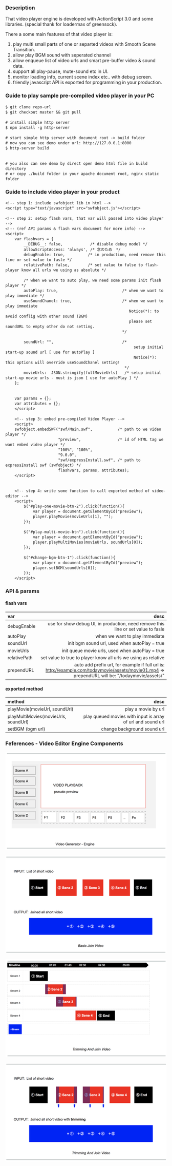 ### Description

That video player engine is developed with ActionScript 3.0 and some libraries.
(special thank for loadermax of greensock).

There a some main features of that video player is:

1. play multi small parts of one or separted videos with Smooth Scene Transition.
2. allow play BGM sound with seperated channel
3. allow enqueue list of video urls and smart pre-buffer video & sound data.
4. support all play-pause, mute-sound etc in UI.
5. monitor loading info, current scene index etc.. with debug screen.
6. friendly javascript API is exported for programming in your production.  


### Guide to play sample pre-compiled video player in your PC

```
$ git clone repo-url
$ git checkout master && git pull

# install simple http server
$ npm install -g http-server 

# start simple http server with document root -> build folder
# now you can see demo under url: http://127.0.0.1:8000
$ http-server build 


# you also can see demo by direct open demo html file in build directory
# or copy ./build folder in your apache document root, nginx static folder 
```

### Guide to include video player in your product

```
<!-- step 1: include swfobject lib in html -->
<script type="text/javascript" src="swfobject.js"></script>

<!-- step 2: setup flash vars, that var will passed into video player -->
<!-- (ref API params & flash vars document for more info) -->
<script>
    var flashvars = {
        __DEBUG__: false,            /* disable debug model */
        allowScriptAccess: 'always', /* 念のため　*/
        debugEnable: true,          /* in production, need remove this line or set value to fasle */
        relativePath: false,        /* set value to false to flash-player know all urls we using as absolute */
        
        /* when we want to auto play, we need some params init flash player */
        autoPlay: true,                            /* when we want to play immediate */
        useSoundChanel: true,                      /* when we want to play immediate 
                                                      Notice(*): to avoid conflig with other sound (BGM)
                                                      please set soundURL to empty other do not setting.
                                                   */
                                                   
        soundUrl: "",                              /* 
                                                        setup initial start-up sound url [ use for autoPlay ] 
                                                        Notice(*): this options will override useSoundChanel setting! 
                                                    */
        movieUrls:  JSON.stringify(fullMovieUrls)   /* setup initial start-up movie urls - must is json [ use for autoPlay ] */ 
    };
    
    
    var params = {};
    var attributes = {};
    </script>

    <!-- step 3: embed pre-compiled Video Player -->
    <script>
    swfobject.embedSWF("swf/Main.swf",           /* path to we video player */
                       "preview",                /* id of HTML tag we want embed video player */ 
                       "100%", "100%", 
                       "9.0.0", 
                       "swf/expressInstall.swf", /* path to expressInstall swf (swfobject) */
                       flashvars, params, attributes);
    </script>


    <!-- step 4: write some function to call exported method of video-editor -->
    <script>
        $("#play-one-movie-btn-2").click(function(){ 
            var player = document.getElementById("preview");
            player.playMovie(movieUrls[1], ""); 
        });
        
        $("#play-multi-movie-btn").click(function(){
            var player = document.getElementById("preview");
            player.playMultiMovies(movieUrls, soundUrls[0]);    
        });
        
        $("#change-bgm-btn-1").click(function(){ 
            var player = document.getElementById("preview");
            player.setBGM(soundUrls[0]);    
        });
    </script>
```

### API & params

#### flash vars

| var | desc |
|:---|---:|
| debugEnable | use for show debug UI, in production, need remove this line or set value to fasle 
| autoPlay | when we want to play immediate 
| soundUrl | init bgm sound url, used when autoPlay = true
| movieUrls | init queue movie urls, used when autoPlay = true
| relativePath | set value to true to player know all urls we using as relative
| prependURL | auto add prefix url, for example if full url is: http://example.com/todaymovie/assets/movie01.mp4 => prependURL will be: "/todaymovie/assets/" 




#### exported method

| method | desc |
|:---|---:|
| playMovie(movieUrl, soundUrl) | play a movie by url
| playMultiMovies(movieUrls, soundUrl) | play queued movies with input is array of url and sound url
| setBGM (bgm url) | change background sound url 



### Feferences - Video Editor Engine Components
![alt editor](./doc/spec/editor.png)

![alt player inout ](./doc/spec/input-output.png)

![alt timeline ](./doc/spec/timeline.png)

![alt trimming ](./doc/spec/trimming.png)
